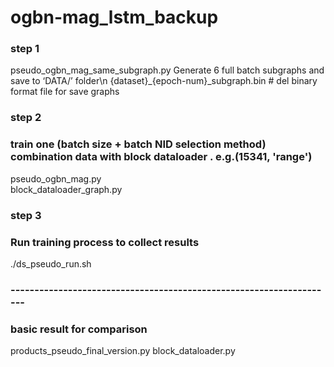 # ogbn-mag_lstm_backup
### step 1 
pseudo_ogbn_mag_same_subgraph.py
Generate 6 full batch subgraphs and save to ‘DATA/’ folder\n
{dataset}_{epoch-num}_subgraph.bin    # del binary format file for save graphs
### step 2 
### train one (batch size + batch NID selection method) combination data with block dataloader . e.g.(15341, 'range')
pseudo_ogbn_mag.py      
block_dataloader_graph.py

### step 3 
### Run training process to collect results
./ds_pseudo_run.sh

### --------------------------------------------------------------------



### basic result for comparison
products_pseudo_final_version.py
block_dataloader.py

